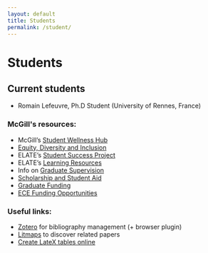 ```yaml
---
layout: default
title: Students
permalink: /student/
---
```


# Students

## Current students
- Romain Lefeuvre, Ph.D Student (University of Rennes, France)

### McGill's resources:
- McGill’s [Student Wellness Hub](https://www.mcgill.ca/wellness-hub/)
- [Equity, Diversity and Inclusion](https://www.mcgill.ca/studentservices/equity-diversity-inclusion)
- ELATE’s [Student Success Project](https://www.mcgill.ca/engineering/initiatives/elate/students/student-success-project)
- ELATE’s [Learning Resources](https://www.mcgill.ca/engineering/initiatives/elate/students/learning-resources)
- Info on [Graduate Supervision](https://www.mcgill.ca/gradsupervision/)
- [Scholarship and Student Aid](https://www.mcgill.ca/studentaid/)
- [Graduate Funding](https://www.mcgill.ca/gps/funding)
- [ECE Funding Opportunities](https://www.mcgill.ca/ece/graduate/fellowshipsandawards)

### Useful links:
- [Zotero](https://www.zotero.org) for bibliography management (+ browser plugin)
- [Litmaps](https://www.litmaps.com) to discover related papers
- [Create LateX tables online](https://www.tablesgenerator.com)


